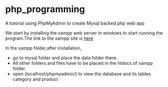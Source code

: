 # php_programming
A tutorial using PhpMyAdmin to create Mysql backed php web app

We start by installing the xampp web server in windows to start running the program.The link to the xampp site is [here](https://www.apachefriends.org/index.html)

In the xampp folder,after installation,
+ go to mysql folder and place the data folder there.
+ All other folders and files have to be placed in the htdocs of xampp folder. 
+ open (localhost/phpmyadmin/) to view the database and its tables category and product

